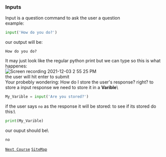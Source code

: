 ### Inputs
Input is a question command to ask the user a question\
example:
```python
input('How do you do?')
```
our output will be:
```
How do you do?
```
It may just look like the regular python print but we can type so this is what happenes:\
![Screen recording 2021-12-03 2 55 25 PM](https://user-images.githubusercontent.com/76494513/144665006-921b74ef-1f12-49f0-92bb-f6067a37c855.gif)\
the user will hit enter to submit\
Your probebly wondering: How do I store the user's response? right?
to store a input response we need to store it in a **Varible**\
```python
My_Varible = input('Are you stored?')
```
if the user says `no` as the response it will be stored: to see if its stored do this:\
```python
print(My_Varible)
```
our ouput should be\
```
no
```
[`Next Course`](vars.html)
[`SiteMap`](Map.html)

